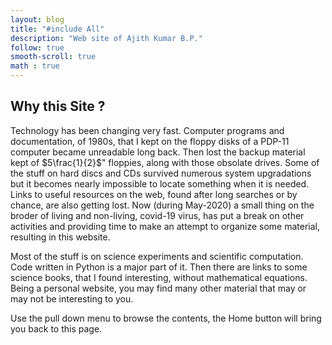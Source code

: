 ```yaml
---
layout: blog
title: "#include All"
description: "Web site of Ajith Kumar B.P."
follow: true
smooth-scroll: true
math : true
---
```


## Why this Site ?
Technology has been changing very fast. Computer programs and documentation, of 1980s, that I kept on the floppy disks of a PDP-11 computer became unreadable long back. Then lost the backup material kept of $5\frac{1}{2}$" floppies, along with those obsolate drives. Some of the stuff on hard discs and CDs survived numerous system upgradations but it becomes nearly impossible to locate something when it is needed. Links to useful resources on the web, found after long searches or by chance, are also getting lost.
Now (during May-2020) a small thing on the broder of living and non-living, covid-19 virus, has put a break on other activities and providing time to make an attempt to organize some material, resulting in this website. 

Most of the stuff is on science experiments and scientific computation. Code written in Python is a major part of it. Then there are links to some science books, that I found interesting,  without mathematical equations. Being a personal website, you may find many other material that may or may not be interesting to you. 

Use the pull down menu to browse the contents, the Home button will bring you back to this page.


